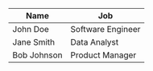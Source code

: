 | Name | Job |
| --- | --- |
| John Doe | Software Engineer |
| Jane Smith | Data Analyst |
| Bob Johnson | Product Manager |